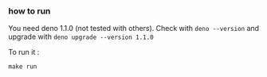 ### how to run

You need deno 1.1.0 (not tested with others).
Check with `deno --version` and upgrade with `deno upgrade --version 1.1.0`

To run it :

    make run
